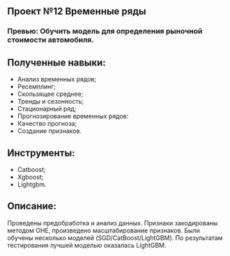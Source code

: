 ## Проект №12 Временные ряды
### Превью: Обучить модель для определения рыночной стоимости автомобиля.

## Полученные навыки:
- Анализ временных рядов;
- Ресемплинг;
- Скользящее среднее;
- Тренды и сезонность;
- Стационарный ряд;
- Прогнозирование временных рядов:
- Качество прогноза;
- Создание признаков.

## Инструменты:
- Catboost;
- Xgboost;
- Lightgbm.

## Описание:
Проведены предобработка и анализ данных. Признаки закодированы методом OHE, произведено масштабирование признаков. Были обучены несколько моделей (SGD/CatBoost/LightGBM). По результатам тестирования лучшей моделью оказалась LightGBM.
